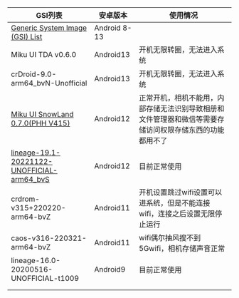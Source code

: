| GSI列表 | 安卓版本 | 使用情况 |
|-------|-------|-------|
| [Generic System Image (GSI) List](https://github.com/phhusson/treble_experimentations/wiki/Generic-System-Image-%28GSI%29-list) | Android 8-13 |  |
| Miku UI TDA v0.6.0 | Android13 | 开机无限转圈，无法进入系统 |
| crDroid-9.0-arm64_bvN-Unofficial | Android13 | 开机无限转圈，无法进入系统 |
| [Miku UI SnowLand 0.7.0(PHH V415)](https://github.com/xiaoleGun/treble_build_miku/releases/download/0.7.0/MikuUI-SNOWLAND-0.7.0-arm64-ab-20220725-UNOFFICIAL.img.xz) | Android12 | 正常开机，相机不能用，内部存储无法识别导致相册和文件管理器和微信等需要存储访问权限存储东西的功能都用不了 |
| [lineage-19.1-20221122-UNOFFICIAL-arm64_bvS](https://jaist.dl.sourceforge.net/project/andyyan-gsi/lineage-19.x/lineage-19.1-20221122-UNOFFICIAL-arm64_bvS.img.xz) | Android12 | 目前正常使用 |
| crdrom-v315+220220-arm64-bvZ | Android11 | 开机设置跳过wifi设置可以进系统，但是不能连接wifi，连接之后设置无限停止运行 |
| caos-v316-220321-arm64-bvZ | Android11 | wifi偶尔抽风搜不到5Gwifi，相机存储声音正常 |
| lineage-16.0-20200516-UNOFFICIAL-t1009 | Android9 | 目前正常使用 |
|  |  |  |
|  |  |  |